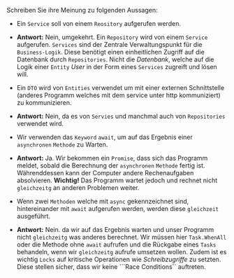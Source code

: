 ﻿Schreiben Sie ihre Meinung zu folgenden Aussagen:
* Ein ``Service`` soll von einem ``Reository`` aufgerufen werden.
* **Antwort:** Nein, umgekehrt. Ein ``Repository`` wird von einem ``Service`` aufgerufen. ``Services`` sind der Zentrale Verwaltungspunkt für die ``Business-Logik``. Diese benötigt einen einheitlichen Zugriff auf die Datenbank durch ``Repositories``. Nicht die *Datenbank*, welche auf die Logik einer ``Entity`` *User* in der Form eines ``Services`` zugreift und lösen will.

* Ein ``DTO`` wird von ``Entities`` verwendet um mit einer externen Schnittstelle (anderes Programm welches mit dem service unter http kommuniziert) zu kommunizieren.
* **Antwort:** Nein, da es von ``Servies`` und manchmal auch von ``Repositories`` verwendet wird.

* Wir verwenden das ``Keyword`` ``await``, um auf das Ergebnis einer ``asynchronen`` ``Methode`` zu Warten.
* **Antwort:** Ja. Wir bekommen ein ``Promise``, dass sich das Programm meldet, sobald die Berechnung der ``asynchronen`` ``Methode`` fertig ist. Währenddessen kann der Computer andere Rechenaufgaben absolvieren. **Wichtig!** Das Programm wartet jedoch und rechnet nicht ``gleichzeitg`` an anderen Problemen weiter.

* Wenn zwei ``Methoden`` welche mit ``async`` gekennzeichnet sind, hintereinander mit ``await`` aufgerufen werden, werden diese ``gleichzeit`` ausgeführt. 
* **Antwort:** Nein. da wir auf das Ergebnis warten und unser Programm nicht ``gleichzeitg`` was anderes berechnet. Wir müssen hier ``Task.WhenAll`` oder die Methode ohne ``await`` aufrufen und die Rückgabe eines ``Tasks`` behandeln, wenn wir ``gleichzeitg`` aufrufe umsetzen wollen. Zudem ist es wichtig ``Locks`` auf kritische Operationen wie *Schreibzugriffe* zu setzten. Diese stellen sicher, dass wir keine ```Race Conditions`` auftreten.
